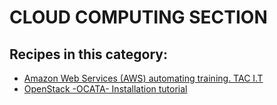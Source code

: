 # CLOUD COMPUTING SECTION


## Recipes in this category:

- [Amazon Web Services (AWS) automating training. TAC I.T](https://github.com/linuxshark/aws-automation-training)
- [OpenStack -OCATA- Installation tutorial](https://github.com/linuxshark/OpenStack-OCATA-Installing-Tutorial)

